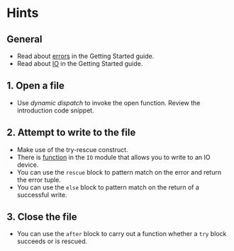 # Hints

## General

- Read about [errors][getting-started-errors] in the Getting Started guide.
- Read about [IO][getting-started-io] in the Getting Started guide.

## 1. Open a file

- Use _dynamic dispatch_ to invoke the open function. Review the introduction code snippet.

## 2. Attempt to write to the file

- Make use of the try-rescue construct.
- There is [function][io-write] in the `IO` module that allows you to write to an IO device.
- You can use the `rescue` block to pattern match on the error and return the error tuple.
- You can use the `else` block to pattern match on the return of a successful write.

## 3. Close the file

- You can use the `after` block to carry out a function whether a `try` block succeeds or is rescued.

[getting-started-errors]: https://elixir-lang.org/getting-started/try-catch-and-rescue.html
[getting-started-io]: https://elixir-lang.org/getting-started/io-and-the-file-system.html
[io-write]: https://hexdocs.pm/elixir/IO.html#write/2
